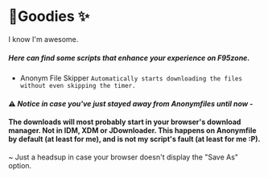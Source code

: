 # 🎉Goodies ✨ 
I know I'm awesome.

##### Here can find some scripts that enhance your experience on F95zone.

- Anonym File Skipper `Automatically starts downloading the files without even skipping the timer.`
#### ⚠ *Notice in case you've just stayed away from Anonymfiles until now* - 
#### The downloads will most probably start in your browser's download manager. Not in IDM, XDM or JDownloader. This happens on Anonymfile by default (at least for me), and is not my script's fault (at least for me :P).  
~ Just a headsup in case your browser doesn't display the "Save As" option.
